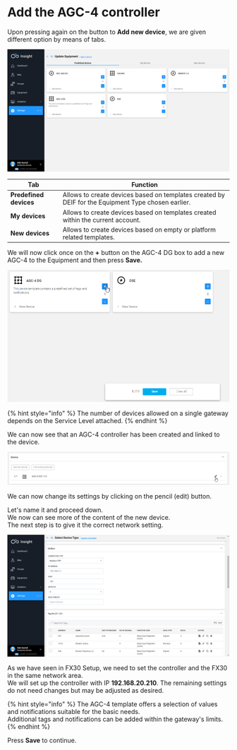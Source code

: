 # Add the AGC-4 controller

Upon pressing again on the button to **Add new device**, we are given different option by means of tabs.

![The different templates available for the Generator equipment type](<../../../.gitbook/assets/image (6).png>)

| Tab                    | Function                                                                                           |
| ---------------------- | -------------------------------------------------------------------------------------------------- |
| **Predefined devices** | Allows to create devices based on templates created by DEIF for the Equipment Type chosen earlier. |
| **My devices**         | Allows to create devices based on templates created within the current account.                    |
| **New devices**        | Allows to create devices based on empty or platform related templates.                             |

We will now click once on the **+** button on the AGC-4 DG box to add a new AGC-4 to the Equipment and then press **Save.**

![](<../../../.gitbook/assets/image (86).png>)

{% hint style="info" %}
The number of devices allowed on a single gateway depends on the Service Level attached.
{% endhint %}

We can now see that an AGC-4 controller has been created and linked to the device.

![](<../../../.gitbook/assets/image (43).png>)

We can now change its settings by clicking on the pencil (edit) button.

Let's name it and proceed down.\
We now can see more of the content of the new device.\
The next step is to give it the correct network setting.

![](<../../../.gitbook/assets/image (60).png>)

As we have seen in FX30 Setup, we need to set the controller and the FX30 in the same network area.\
We will set up the controller with IP **192.168.20.210**. The remaining settings do not need changes but may be adjusted as desired.

{% hint style="info" %}
The AGC-4 template offers a selection of values and notifications suitable for the basic needs. \
Additional tags and notifications can be added within the gateway's limits.
{% endhint %}

Press **Save** to continue.
